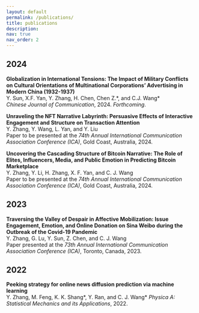 ```yaml
---
layout: default
permalink: /publications/
title: publications
description: 
nav: true
nav_order: 2
---
```


## 2024
**Globalization in International Tensions: The Impact of Military Conflicts on Cultural Orientations of Multinational Corporations’ Advertising in Modern China (1932-1937)**  
  Y. Sun, X.F. Yan, Y. Zhang, H. Chen, Chen Z.\*, and C.J. Wang\*  
  _Chinese Journal of Communication_, 2024. _Forthcoming_.
  
**Unraveling the NFT Narrative Labyrinth: Persuasive Effects of Interactive Engagement and Structure on Transaction Attention**  
  Y. Zhang, Y. Wang, L. Yan, and Y. Liu  
  Paper to be presented at the _74th Annual International Communication Association Conference (ICA)_, Gold Coast, Australia, 2024.
  
**Uncovering the Cascading Structure of Bitcoin Narrative: The Role of Elites, Influencers, Media, and Public Emotion in Predicting Bitcoin Marketplace**  
  Y. Zhang, Y. Li, H. Zhang, X. F. Yan, and C. J. Wang  
  Paper to be presented at the _74th Annual International Communication Association Conference (ICA)_, Gold Coast, Australia, 2024.

## 2023
**Traversing the Valley of Despair in Affective Mobilization: Issue Engagement, Emotion, and Online Donation on Sina Weibo during the Outbreak of the Covid-19 Pandemic**  
  Y. Zhang, G. Lu, Y. Sun, Z. Chen, and C. J. Wang  
  Paper presented at the _73th Annual International Communication Association Conference (ICA)_, Toronto, Canada, 2023.

## 2022
 **Peeking strategy for online news diffusion prediction via machine learning**  
  Y. Zhang, M. Feng, K. K. Shang\*, Y. Ran, and C. J. Wang\*
  _Physica A: Statistical Mechanics and its Applications_, 2022.
